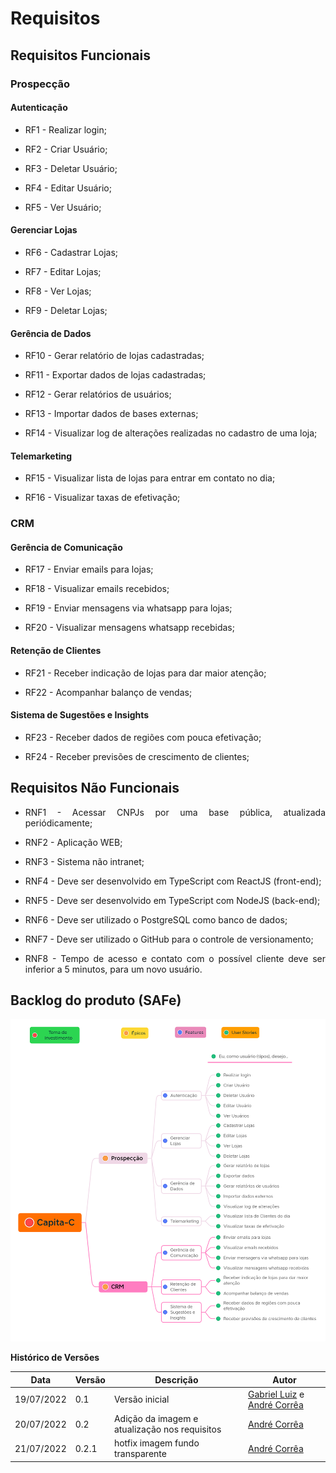 # Requisitos


## Requisitos Funcionais

### Prospecção

#### Autenticação

<ul>
<li>
  <p style="text-align: justify">RF1 - Realizar login;</p>
</li>

<li>
  <p style="text-align: justify">RF2 - Criar Usuário;</p>
</li>

<li>
  <p style="text-align: justify">RF3 - Deletar Usuário;</p>
</li>

<li>
  <p style="text-align: justify">RF4 - Editar Usuário;</p>
</li>

<li>
  <p style="text-align: justify">RF5 - Ver Usuário;</p>
</li>
</ul>

#### Gerenciar Lojas

<ul>
<li>
  <p style="text-align: justify">RF6 - Cadastrar Lojas;</p>
</li>

<li>
  <p style="text-align: justify">RF7 - Editar Lojas;</p>
</li>

<li>
  <p style="text-align: justify">RF8 - Ver Lojas;</p>
</li>

<li>
  <p style="text-align: justify">RF9 - Deletar Lojas;</p>
</li>
</ul>

#### Gerência de Dados

<ul>
<li>
  <p style="text-align: justify">RF10 - Gerar relatório de lojas cadastradas;</p>
</li>

<li>
  <p style="text-align: justify">RF11 - Exportar dados de lojas cadastradas;</p>
</li>

<li>
  <p style="text-align: justify">RF12 - Gerar relatórios de usuários;</p>
</li>

<li>
  <p style="text-align: justify">RF13 - Importar dados de bases externas;</p>
</li>

<li>
  <p style="text-align: justify">RF14 - Visualizar log de alterações realizadas no cadastro de uma loja;</p>
</li>
</ul>

#### Telemarketing

<ul>
<li>
  <p style="text-align: justify">RF15 - Visualizar lista de lojas para entrar em contato no dia;</p>
</li>

<li>
  <p style="text-align: justify">RF16 - Visualizar taxas de efetivação;</p>
</li>
</ul>

### CRM

#### Gerência de Comunicação

<ul>
<li>
  <p style="text-align: justify">RF17 - Enviar emails para lojas;</p>
</li>

<li>
  <p style="text-align: justify">RF18 - Visualizar emails recebidos;</p>
</li>

<li>
  <p style="text-align: justify">RF19 - Enviar mensagens via whatsapp para lojas;</p>
</li>

<li>
  <p style="text-align: justify">RF20 - Visualizar mensagens whatsapp recebidas;</p>
</li>
</ul>

#### Retenção de Clientes

<ul>
<li>
  <p style="text-align: justify">RF21 - Receber indicação de lojas para dar maior atenção;</p>
</li>

<li>
  <p style="text-align: justify">RF22 - Acompanhar balanço de vendas;</p>
</li>
</ul>

#### Sistema de Sugestões e Insights

<ul>
<li>
  <p style="text-align: justify">RF23 - Receber dados de regiões com pouca efetivação;</p>
</li>

<li>
  <p style="text-align: justify">RF24 - Receber previsões de crescimento de clientes;</p>
</li>

</ul>

## Requisitos Não Funcionais

<ul>
<li>
  <p style="text-align: justify">RNF1 - Acessar CNPJs por uma base pública, atualizada periódicamente;</p>
</li>

<li>
  <p style="text-align: justify">RNF2 - Aplicação WEB;</p>
</li>

<li>
  <p style="text-align: justify">RNF3 - Sistema não intranet;</p>
</li>

<li>
  <p style="text-align: justify">RNF4 - Deve ser desenvolvido em TypeScript com ReactJS (front-end);</p>
</li>

<li>
  <p style="text-align: justify">RNF5 - Deve ser desenvolvido em TypeScript com NodeJS (back-end);</p>
</li>

<li>
  <p style="text-align: justify">RNF6 - Deve ser utilizado o PostgreSQL como banco de dados;</p>
</li>

<li>
  <p style="text-align: justify">RNF7 - Deve ser utilizado o GitHub para o controle de versionamento;</p>
</li>

<li>
  <p style="text-align: justify">RNF8 - Tempo de acesso e contato com o possível cliente deve ser inferior a 5 minutos, para um novo usuário.</p>
</li>
</ul>

## Backlog do produto (SAFe)

![SAfe](./imagens/SAFE.png)

**Histórico de Versões**

| Data       | Versão | Descrição                                     | Autor                                                                                       |
| ---------- | ------ | --------------------------------------------- | ------------------------------------------------------------------------------------------- |
| 19/07/2022 | 0.1    | Versão inicial                                | [Gabriel Luiz](https://github.com/ggomesbr) e [André Corrêa](https://github.com/dartmol203) |
| 20/07/2022 | 0.2    | Adição da imagem e atualização nos requisitos | [André Corrêa](https://github.com/dartmol203)                                               |
| 21/07/2022 | 0.2.1  | hotfix imagem fundo transparente              | [André Corrêa](https://github.com/dartmol203)                                               |
